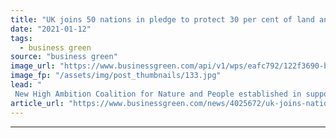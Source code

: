 ```yaml
---
title: "UK joins 50 nations in pledge to protect 30 per cent of land and oceans by 2030"
date: "2021-01-12"
tags: 
  - business green
source: "business green"
image_url: "https://www.businessgreen.com/api/v1/wps/eafc792/122f3690-b10d-41d4-ab35-3093bcdfccae/6/danielle-barnes-ayKyc01xLWA-unsplash-185x114.jpg"
image_fp: "/assets/img/post_thumbnails/133.jpg"
lead: "
 New High Ambition Coalition for Nature and People established in support of '30 by 30' goal, which comes ahead of crucial COP15 biodiversity summit this year ..."
article_url: "https://www.businessgreen.com/news/4025672/uk-joins-nations-pledge-protect-cent-land-oceans-2030"
---
```


---
